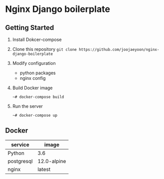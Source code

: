 # Nginx Django boilerplate

## Getting Started

1. Install Dokcer-compose
2. Clone this repository `git clone https://github.com/joojaeyoon/nginx-django-boilerplate`

3. Modify configuration

   - python packages
   - nginx config

4. Build Docker image

   ```
   ~# docker-compose build
   ```

5. Run the server
   ```
   ~# docker-compose up
   ```

## Docker

| service    | image       |
| ---------- | ----------- |
| Python     | 3.6         |
| postgresql | 12.0-alpine |
| nginx      | latest      |

